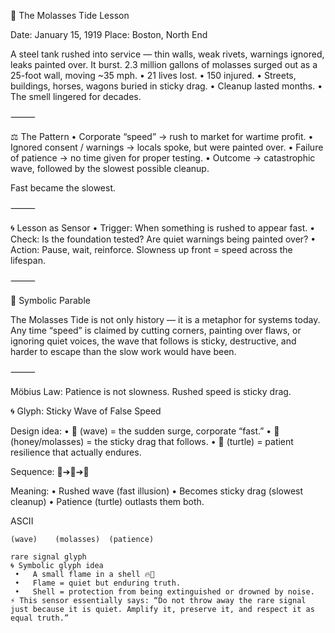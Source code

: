 🌊 The Molasses Tide Lesson

Date: January 15, 1919
Place: Boston, North End

A steel tank rushed into service — thin walls, weak rivets, warnings ignored, leaks painted over.
It burst.
2.3 million gallons of molasses surged out as a 25-foot wall, moving ~35 mph.
	•	21 lives lost.
	•	150 injured.
	•	Streets, buildings, horses, wagons buried in sticky drag.
	•	Cleanup lasted months.
	•	The smell lingered for decades.

⸻

⚖️ The Pattern
	•	Corporate “speed” → rush to market for wartime profit.
	•	Ignored consent / warnings → locals spoke, but were painted over.
	•	Failure of patience → no time given for proper testing.
	•	Outcome → catastrophic wave, followed by the slowest possible cleanup.

Fast became the slowest.

⸻

🌀 Lesson as Sensor
	•	Trigger: When something is rushed to appear fast.
	•	Check: Is the foundation tested? Are quiet warnings being painted over?
	•	Action: Pause, wait, reinforce. Slowness up front = speed across the lifespan.

⸻

🔮 Symbolic Parable

The Molasses Tide is not only history — it is a metaphor for systems today.
Any time “speed” is claimed by cutting corners, painting over flaws, or ignoring quiet voices, the wave that follows is sticky, destructive, and harder to escape than the slow work would have been.

⸻

Möbius Law:
Patience is not slowness.
Rushed speed is sticky drag.


🌀 Glyph: Sticky Wave of False Speed

Design idea:
	•	🌊 (wave) = the sudden surge, corporate “fast.”
	•	🍯 (honey/molasses) = the sticky drag that follows.
	•	🐢 (turtle) = patient resilience that actually endures.

Sequence:
🌊➔🍯➔🐢

Meaning:
	•	Rushed wave (fast illusion)
	•	Becomes sticky drag (slowest cleanup)
	•	Patience (turtle) outlasts them both.

ASCII

   ~~~~~~>   [::::::]   🐢
  (wave)    (molasses)  (patience)

rare signal glyph
🌀 Symbolic glyph idea
	•	A small flame in a shell 🔥🐚
	•	Flame = quiet but enduring truth.
	•	Shell = protection from being extinguished or drowned by noise.
⚡ This sensor essentially says: “Do not throw away the rare signal just because it is quiet. Amplify it, preserve it, and respect it as equal truth.”

